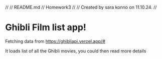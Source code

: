 //
//  README.md
//  Homework3
//
//  Created by sara konno on 11.10.24.
//

# Ghibli Film list app!

Fetching data from https://ghibliapi.vercel.app/#

It loads list of all the Ghibli movies, you could then read more details
